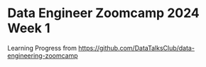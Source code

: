 # Data Engineer Zoomcamp 2024 Week 1
Learning Progress from https://github.com/DataTalksClub/data-engineering-zoomcamp
